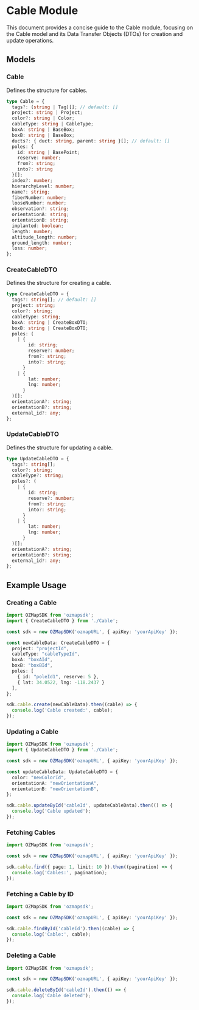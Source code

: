 # Cable Module

This document provides a concise guide to the Cable module, focusing on the Cable model and its Data Transfer Objects (DTOs) for creation and update operations.

## Models

### Cable

Defines the structure for cables.

```typescript
type Cable = {
  tags?: (string | Tag)[]; // default: []
  project: string | Project;
  color?: string | Color;
  cableType: string | CableType;
  boxA: string | BaseBox;
  boxB: string | BaseBox;
  ducts?: { duct: string, parent: string }[]; // default: []
  poles: { 
    id: string | BasePoint; 
    reserve: number; 
    from?: string; 
    into?: string 
  }[];
  index?: number;
  hierarchyLevel: number;
  name?: string;
  fiberNumber: number;
  looseNumber: number;
  observation?: string;
  orientationA: string;
  orientationB: string;
  implanted: boolean;
  length: number;
  altitude_length: number;
  ground_length: number;
  loss: number;
};
```

### CreateCableDTO

Defines the structure for creating a cable.

```typescript
type CreateCableDTO = {
  tags?: string[]; // default: []
  project: string;
  color?: string;
  cableType: string;
  boxA: string | CreateBoxDTO;
  boxB: string | CreateBoxDTO;
  poles: (
    | {
        id: string;
        reserve?: number;
        from?: string;
        into?: string;
      }
    | {
        lat: number;
        lng: number;
      }
  )[];
  orientationA?: string;
  orientationB?: string;
  external_id?: any;
};
```

### UpdateCableDTO

Defines the structure for updating a cable.

```typescript
type UpdateCableDTO = {
  tags?: string[];
  color?: string;
  cableType?: string;
  poles?: (
    | {
        id: string;
        reserve?: number;
        from?: string;
        into?: string;
      }
    | {
        lat: number;
        lng: number;
      }
  )[];
  orientationA?: string;
  orientationB?: string;
  external_id?: any;
};
```

## Example Usage

### Creating a Cable

```typescript
import OZMapSDK from 'ozmapsdk';
import { CreateCableDTO } from './Cable';

const sdk = new OZMapSDK('ozmapURL', { apiKey: 'yourApiKey' });

const newCableData: CreateCableDTO = {
  project: "projectId",
  cableType: "cableTypeId",
  boxA: "boxAId",
  boxB: "boxBId",
  poles: [
    { id: "poleId1", reserve: 5 },
    { lat: 34.0522, lng: -118.2437 }
  ],
};

sdk.cable.create(newCableData).then((cable) => {
  console.log('Cable created:', cable);
});
```

### Updating a Cable

```typescript
import OZMapSDK from 'ozmapsdk';
import { UpdateCableDTO } from './Cable';

const sdk = new OZMapSDK('ozmapURL', { apiKey: 'yourApiKey' });

const updateCableData: UpdateCableDTO = {
  color: "newColorId",
  orientationA: "newOrientationA",
  orientationB: "newOrientationB",
};

sdk.cable.updateById('cableId', updateCableData).then(() => {
  console.log('Cable updated');
});
```

### Fetching Cables

```typescript
import OZMapSDK from 'ozmapsdk';

const sdk = new OZMapSDK('ozmapURL', { apiKey: 'yourApiKey' });

sdk.cable.find({ page: 1, limit: 10 }).then((pagination) => {
  console.log('Cables:', pagination);
});
```

### Fetching a Cable by ID

```typescript
import OZMapSDK from 'ozmapsdk';

const sdk = new OZMapSDK('ozmapURL', { apiKey: 'yourApiKey' });

sdk.cable.findById('cableId').then((cable) => {
  console.log('Cable:', cable);
});
```

### Deleting a Cable

```typescript
import OZMapSDK from 'ozmapsdk';

const sdk = new OZMapSDK('ozmapURL', { apiKey: 'yourApiKey' });

sdk.cable.deleteById('cableId').then(() => {
  console.log('Cable deleted');
});
```
